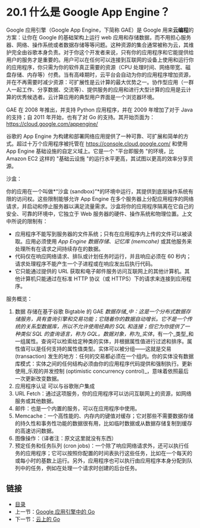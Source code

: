 # 20.1 什么是 Google App Engine？

Google 应用引擎（Google App Engine，下简称 GAE）是 Google 用来**云编程**的方案：让你在 Google 的基础架构上运行 web 应用和存储数据，而不用担心服务器、网络、操作系统或者数据存储等等问题。这种资源的集合通常被称为云，其维护完全由谷歌本身负责。对于你这个开发者来说，只有你的应用程序和它能提供给用户的服务才是重要的。用户可以在任何可以连接到互联网的设备上使用和运行你的应用程序，你只需为你的软件真正需要的资源（CPU 处理时间、网络带宽、磁盘存储、内存等）付费。当有高峰期时，云平台会自动为你的应用程序增加资源，并在不再需要时减少资源：可扩展性是云计算的最大优势之一。协作型应用（一群人一起工作、分享数据、交流等）、提供服务的应用和进行大型计算的应用是云计算的优秀候选者。云计算应用的典型用户界面是一个浏览器环境。

GAE 在 2008 年推出，并支持 Python 应用程序，并在 2009 年增加了对于 Java 的支持；自 2011 年开始，也有了对 Go 的支持。其开始页面为：https://cloud.google.com/appengine/

谷歌的 App Engine 为构建和部署网络应用提供了一种可靠、可扩展和简单的方式。超过十万个应用程序被托管在 https://console.cloud.google.com/ 和使用 App Engine 基础设施的自定义域上。它是一个 "平台即服务 "的环境，比 Amazon EC2 这样的 "基础云设施 "的运行水平更高，其试图以更高的效率分享资源。

沙盒：

你的应用在一个叫做\*“沙盒 (sandbox)”\*的环境中运行，其提供到底层操作系统有限的访问权。这些限制能够允许 App Engine 在多个服务器上分配应用程序的网络请求，并启动和停止服务器以满足流量需求。沙盒将你的应用程序隔离在它自己的安全、可靠的环境中，它独立于 Web 服务器的硬件、操作系统和物理位置。上文中所说的限制有：

* 应用程序不能写到服务器的文件系统；只有在应用程序内上传的文件可以被读取。应用必须使用 _App Engine 数据存储、记忆库 (memcahe)_ 或其他服务来处理所有在请求之间持续存在的数据。
* 代码仅在响应网络请求、排队或计划任务时运行，并且响应必须在 60 秒内；请求处理程序不能产生一个子进程或在响应发出后执行代码。
* 它只能通过提供的 URL 获取和电子邮件服务访问互联网上的其他计算机。其他计算机只能通过在标准 HTTP 协议（或 HTTPS）下的请求来连接到应用程序。

服务概览：

1. 数据 存储在基于谷歌 Bigtable 的 GAE _数据存储_中：这是一个分布式数据存储服务，具有查询引擎和交易功能；它随着你的数据自动增长。它不是一个传统的关系型数据库，所以不允许使用经典的 SQL 和连接；但它为你提供了一种类似 SQL 的查询语言，称为 _GQL_。数据对象，称为_实体_，有一个_类型_和一组属性。查询可以检索给定种类的实体，并根据属性值进行过滤和排序。属性值可以是任何支持的属性值类型。实体可以被分组——这就是交易 (transaction) 发生的地方：任何的交易都必须在一个组内。你的实体没有数据库模式：实体之间的任何结构必须由你的应用程序代码提供和强制执行。更新使用_乐观的并发控制 (optimistic concurrency control)_，意味着依照最后一次更新改变数据。
2. 应用程序认证 可以与谷歌账户集成
3. URL Fetch：通过这项服务，你的应用程序可以访问互联网上的资源，如网络服务或其他数据。
4. 邮件：也是一个内置的服务，可以在应用程序中使用。
5. Memcache：一个高性能的、内存内的键值对缓存；它对那些不需要数据存储的持久性和事务性功能的数据很有用，比如临时数据或从数据存储复制到缓存的高速访问数据。
6. 图像操作：（译者注：原文这里就没有东西）
7. 预定任务和任务队列 (cron jobs)：一个除了响应网络请求外，还可以执行任务的应用程序；它可以按照你配置的时间表执行这些任务，比如在一个每天的或每小时的基数上运行。另外，应用程序也可以执行由应用程序本身分配到队列中的任务，例如在处理一个请求时创建的后台任务。

## 链接

* [目录](directory.md)
* 上一节：[Google 应用引擎中的 Go](20.0.md)
* 下一节：[云上的 Go](20.2.md)
